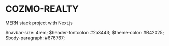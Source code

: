 # COZMO-REALTY

MERN stack project
with Next.js

$navbar-size: 4rem;
$header-fontcolor: #2a3443;
$theme-color: #B42025;
$body-paragraph: #676767;
